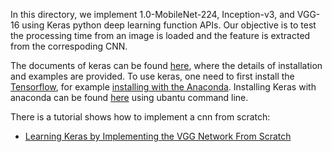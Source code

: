 In this directory, we implement 1.0-MobileNet-224, Inception-v3, and VGG-16 using Keras python deep learning function APIs. Our objective is to test the processing time from an image is loaded and the feature is extracted from the correspoding CNN. 

The documents of keras can be found [here](https://keras.io/), where the details of installation and examples are provided. To use keras, one need to first install the [Tensorflow](https://www.tensorflow.org/install/), for example [installing with the Anaconda](https://www.tensorflow.org/install/install_windows#installing_with_anaconda). Installing Keras with anaconda can be found [here](https://anaconda.org/conda-forge/keras) using ubantu command line.

There is a tutorial shows how to implement a cnn from scratch:
- [Learning Keras by Implementing the VGG Network From Scratch](https://hackernoon.com/learning-keras-by-implementing-vgg16-from-scratch-d036733f2d5)
